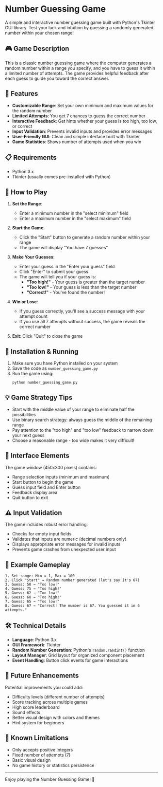 # Number Guessing Game

A simple and interactive number guessing game built with Python's Tkinter GUI library. Test your luck and intuition by guessing a randomly generated number within your chosen range!

## 🎮 Game Description

This is a classic number guessing game where the computer generates a random number within a range you specify, and you have to guess it within a limited number of attempts. The game provides helpful feedback after each guess to guide you toward the correct answer.

## 🚀 Features

- **Customizable Range**: Set your own minimum and maximum values for the random number
- **Limited Attempts**: You get 7 chances to guess the correct number
- **Interactive Feedback**: Get hints whether your guess is too high, too low, or correct
- **Input Validation**: Prevents invalid inputs and provides error messages
- **User-Friendly GUI**: Clean and simple interface built with Tkinter
- **Game Statistics**: Shows number of attempts used when you win

## 📋 Requirements

- Python 3.x
- Tkinter (usually comes pre-installed with Python)

## 🎯 How to Play

1. **Set the Range**: 
   - Enter a minimum number in the "select minimum" field
   - Enter a maximum number in the "select maximum" field

2. **Start the Game**: 
   - Click the "Start" button to generate a random number within your range
   - The game will display "You have 7 guesses"

3. **Make Your Guesses**: 
   - Enter your guess in the "Enter your guess" field
   - Click "Enter" to submit your guess
   - The game will tell you if your guess is:
     - **"Too high!"** - Your guess is greater than the target number
     - **"Too low!"** - Your guess is less than the target number
     - **"Correct!"** - You've found the number!

4. **Win or Lose**: 
   - If you guess correctly, you'll see a success message with your attempt count
   - If you use all 7 attempts without success, the game reveals the correct number

5. **Exit**: Click "Quit" to close the game

## 🔧 Installation & Running

1. Make sure you have Python installed on your system
2. Save the code as `number_guessing_game.py`
3. Run the game using:
   ```bash
   python number_guessing_game.py
   ```

## 💡 Game Strategy Tips

- Start with the middle value of your range to eliminate half the possibilities
- Use binary search strategy: always guess the middle of the remaining range
- Pay attention to the "too high" and "too low" feedback to narrow down your next guess
- Choose a reasonable range - too wide makes it very difficult!

## 🎨 Interface Elements

The game window (450x300 pixels) contains:
- Range selection inputs (minimum and maximum)
- Start button to begin the game
- Guess input field and Enter button
- Feedback display area
- Quit button to exit

## ⚠️ Input Validation

The game includes robust error handling:
- Checks for empty input fields
- Validates that inputs are numeric (decimal numbers only)
- Displays appropriate error messages for invalid inputs
- Prevents game crashes from unexpected user input

## 🔮 Example Gameplay

```
1. Set range: Min = 1, Max = 100
2. Click "Start" → Random number generated (let's say it's 67)
3. Guess: 50 → "Too low!"
4. Guess: 75 → "Too high!"
5. Guess: 62 → "Too low!"
6. Guess: 68 → "Too high!"
7. Guess: 65 → "Too low!"
8. Guess: 67 → "Correct! The number is 67. You guessed it in 6 attempts."
```

## 🛠️ Technical Details

- **Language**: Python 3.x
- **GUI Framework**: Tkinter
- **Random Number Generation**: Python's `random.randint()` function
- **Layout Manager**: Grid layout for organized component placement
- **Event Handling**: Button click events for game interactions

## 📝 Future Enhancements

Potential improvements you could add:
- Difficulty levels (different number of attempts)
- Score tracking across multiple games
- High score leaderboard
- Sound effects
- Better visual design with colors and themes
- Hint system for beginners

## 🐛 Known Limitations

- Only accepts positive integers
- Fixed number of attempts (7)
- Basic visual design
- No game history or statistics persistence

---

Enjoy playing the Number Guessing Game! 🎲